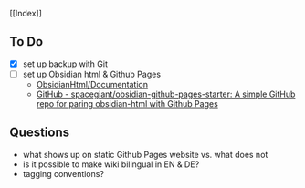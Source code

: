 [[Index]]

## To Do
- [x] set up backup with Git
- [ ] set up Obsidian html & Github Pages
	- [ObsidianHtml/Documentation](https://obsidian-html.github.io/General%20Information/About%20ObsidianHtml.html)
	- [GitHub - spacegiant/obsidian-github-pages-starter: A simple GitHub repo for paring obsidian-html with Github Pages](https://github.com/spacegiant/obsidian-github-pages-starter#readme)

## Questions
- what shows up on static Github Pages website vs. what does not
- is it possible to make wiki bilingual in EN & DE?
- tagging conventions?

